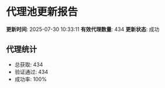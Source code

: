 # 代理池更新报告

**更新时间**: 2025-07-30 10:33:11
**有效代理数量**: 434
**更新状态**:  成功

## 代理统计
- 总获取: 434
- 验证通过: 434
- 成功率: 100%
